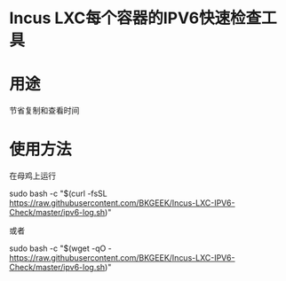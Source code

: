 # Incus LXC每个容器的IPV6快速检查工具

# 用途
节省复制和查看时间

# 使用方法
在母鸡上运行

sudo bash -c "$(curl -fsSL https://raw.githubusercontent.com/BKGEEK/Incus-LXC-IPV6-Check/master/ipv6-log.sh)"

或者

sudo bash -c "$(wget -qO - https://raw.githubusercontent.com/BKGEEK/Incus-LXC-IPV6-Check/master/ipv6-log.sh)"
